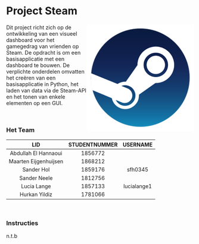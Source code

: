 Project Steam
===============


<img align="right" src="https://github.com/sfh0345/Steam-Project/blob/main/Projectarchief/SteamLogo.png">


Dit project richt zich op de ontwikkeling van een visueel dashboard voor het gamegedrag van vrienden op Steam. De opdracht is om een basisapplicatie met een dashboard te bouwen. De verplichte onderdelen omvatten het creëren van een basisapplicatie in Python, het laden van data via de Steam-API en het tonen van enkele elementen op een GUI.


<br>

### Het Team

| LID | STUDENTNUMMER | USERNAME |
|:----------:|:----------:|:----------:|
| Abdullah El Hannaoui | 1856772  |  |
| Maarten Eijgenhuijsen | 1868212  |  |
| Sander Hol | 1859176  | sfh0345 |
| Sander Neele | 1812756 |  |
| Lucia Lange | 1857133  | lucialange1 |
| Hurkan Yildiz | 1781066  |  |

<br>

### Instructies
n.t.b
